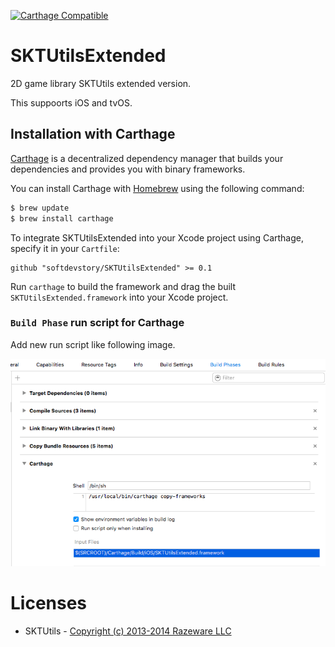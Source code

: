 [![Carthage Compatible](https://img.shields.io/badge/Carthage-compatible-4BC51D.svg?style=flat)](https://github.com/Carthage/Carthage)

# SKTUtilsExtended

2D game library SKTUtils extended version.

This suppoorts iOS and tvOS.

## Installation with Carthage

[Carthage](https://github.com/Carthage/Carthage) is a decentralized dependency manager that builds your dependencies and provides you with binary frameworks.

You can install Carthage with [Homebrew](http://brew.sh/) using the following command:

```bash
$ brew update
$ brew install carthage
```

To integrate SKTUtilsExtended into your Xcode project using Carthage, specify it in your `Cartfile`:

```ogdl
github "softdevstory/SKTUtilsExtended" >= 0.1
```

Run `carthage` to build the framework and drag the built `SKTUtilsExtended.framework` into your Xcode project.

### `Build Phase` run script for Carthage

Add new run script like following image.

![Build Phase Screen Shot](build_phase_screen_shot.png)

# Licenses

* SKTUtils - [Copyright (c) 2013-2014 Razeware LLC](SKTUtils/LICENSE.txt)
